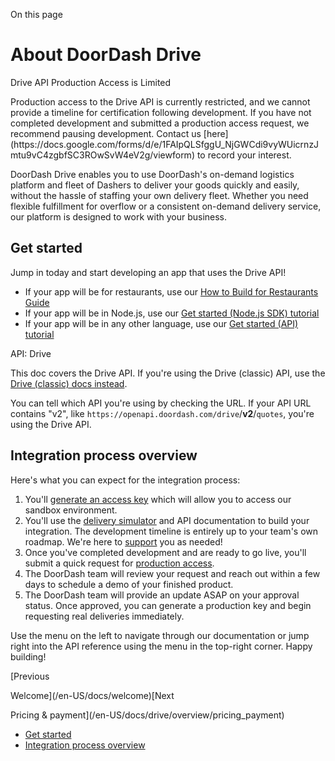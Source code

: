 On this page

# About DoorDash Drive

Drive API Production Access is Limited

<Warning>
Production access to the Drive API is currently restricted, and we cannot provide a timeline for certification following development. If you have not completed development and submitted a production access request, we recommend pausing development. Contact us [here](https://docs.google.com/forms/d/e/1FAIpQLSfggU_NjGWCdi9vyWUicrnzJmtu9vC4zgbfSC3ROwSvW4eV2g/viewform) to record your interest.
</Warning>

DoorDash Drive enables you to use DoorDash's on-demand logistics platform and fleet of Dashers to deliver your goods quickly and easily, without the hassle of staffing your own delivery fleet. Whether you need flexible fulfillment for overflow or a consistent on-demand delivery service, our platform is designed to work with your business.

## Get started[​](#get-started "Direct link to heading")

Jump in today and start developing an app that uses the Drive API!

* If your app will be for restaurants, use our [How to Build for Restaurants Guide](https://developer.doordash.com/en-US/docs/drive/how_to/build_for_restaurants/)
* If your app will be in Node.js, use our [Get started (Node.js SDK) tutorial](/en-US/docs/drive/tutorials/get_started_sdk)
* If your app will be in any other language, use our [Get started (API) tutorial](/en-US/docs/drive/tutorials/get_started)

API: Drive

This doc covers the Drive API. If you're using the Drive (classic) API, use the [Drive (classic) docs instead](/en-US/docs/drive_classic/overview/about_drive_classic).  
  
You can tell which API you're using by checking the URL. If your API URL contains "v2", like `https://openapi.doordash.com/drive`/**v2**/`quotes`, you're using the Drive API.

## Integration process overview[​](#integration-process-overview "Direct link to heading")

Here's what you can expect for the integration process:

1. You'll [generate an access key](/en-US/docs/drive/how_to/manage_credentials) which will allow you to access our sandbox environment.
2. You'll use the [delivery simulator](/en-US/docs/drive/how_to/use_delivery_simulator) and API documentation to build your integration. The development timeline is entirely up to your team's own roadmap. We're here to [support](/en-US/docs/drive/support) you as needed!
3. Once you've completed development and are ready to go live, you'll submit a quick request for [production access](/en-US/docs/drive/how_to/get_production_access).
4. The DoorDash team will review your request and reach out within a few days to schedule a demo of your finished product.
5. The DoorDash team will provide an update ASAP on your approval status. Once approved, you can generate a production key and begin requesting real deliveries immediately.

Use the menu on the left to navigate through our documentation or jump right into the API reference using the menu in the top-right corner. Happy building!

[Previous

Welcome](/en-US/docs/welcome)[Next

Pricing & payment](/en-US/docs/drive/overview/pricing_payment)

* [Get started](#get-started)
* [Integration process overview](#integration-process-overview)